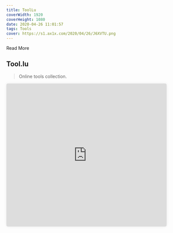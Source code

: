 ```yaml
---
title: ToolLu
coverWidth: 1920
coverHeight: 1080
date: 2020-04-26 11:01:57
tags: Tools
cover: https://s1.ax1x.com/2020/04/26/J6XVTU.png
---
```


Read More
<!-- more -->

## Tool.lu

> Online tools collection.

<iframe style="width:100%;height:450px;box-shadow:0px 0px 10px #eee;border-radius:5px" src="https://tool.lu" frameborder="0" allowvr allowfullscreen mozallowfullscreen="true" webkitallowfullscreen="true" onmousewheel="">
</iframe>
